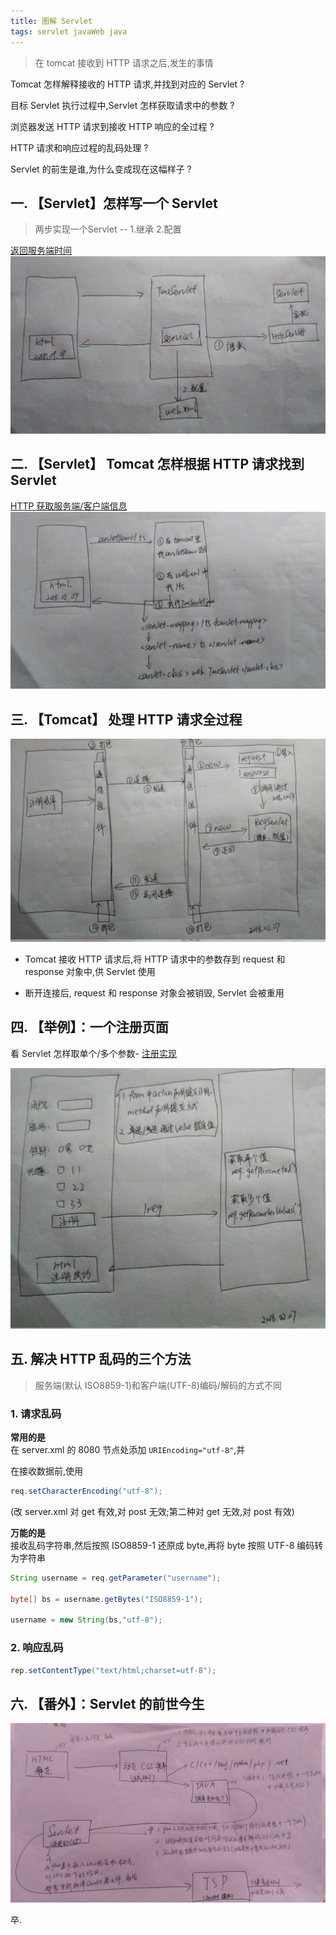 ```yaml
---
title: 图解 Servlet 
tags: servlet javaWeb java
---
```


> 在 tomcat 接收到 HTTP 请求之后,发生的事情

<!--more-->

Tomcat 怎样解释接收的 HTTP 请求,并找到对应的 Servlet ?  

目标 Servlet 执行过程中,Servlet 怎样获取请求中的参数 ?  

浏览器发送 HTTP 请求到接收 HTTP 响应的全过程 ?  

HTTP 请求和响应过程的乱码处理 ?  

Servlet 的前生是谁,为什么变成现在这幅样子 ?  

## 一. 【Servlet】怎样写一个 Servlet
> 两步实现一个Servlet -- 1.继承 2.配置

[返回服务端时间](https://github.com/EasterFan/JavaExercise/blob/master/servletddmo/src/main/java/servletbasic/TimeServlet.java)  
![](/assets/img/blog/java/2018-02-10-writeAServlet.jpg)

## 二. 【Servlet】 Tomcat 怎样根据 HTTP 请求找到 Servlet

[HTTP 获取服务端/客户端信息](https://github.com/EasterFan/JavaExercise/blob/master/servletddmo/src/main/java/servletbasic/HttpsServlet.java)  
![](/assets/img/blog/java/2018-02-10-findAServlet.jpg)

## 三. 【Tomcat】 处理 HTTP 请求全过程
![](/assets/img/blog/java/2018-02-10-loginWhole.jpg)  

- Tomcat 接收 HTTP 请求后,将 HTTP 请求中的参数存到 request 和 response 对象中,供 Servlet 使用

- 断开连接后, request 和 response 对象会被销毁, Servlet 会被重用

## 四. 【举例】：一个注册页面
看 Servlet 怎样取单个/多个参数- [注册实现](https://github.com/EasterFan/JavaExercise/blob/master/servletddmo/src/main/java/web/RegServlet.java)  

![](/assets/img/blog/java/2018-02-10-login.jpg)
## 五. 解决 HTTP 乱码的三个方法
> 服务端(默认 ISO8859-1)和客户端(UTF-8)编码/解码的方式不同

### 1. 请求乱码

**常用的是**  
在 server.xml 的 8080 节点处添加 `URIEncoding="utf-8"`,并  

在接收数据前,使用  
```java
req.setCharacterEncoding("utf-8");
```
(改 server.xml 对 get 有效,对 post 无效;第二种对 get 无效,对 post 有效)  

**万能的是**  
接收乱码字符串,然后按照 ISO8859-1 还原成  byte,再将 byte 按照 UTF-8 编码转为字符串

```java
String username = req.getParameter("username");

byte[] bs = username.getBytes("ISO8859-1");

username = new String(bs,"utf-8");
```

### 2. 响应乱码
```java
rep.setContentType("text/html;charset=utf-8");
```
## 六. 【番外】：Servlet 的前世今生
![](/assets/img/blog/java/2018-02-10-servletHistory.jpg)  

卒.

